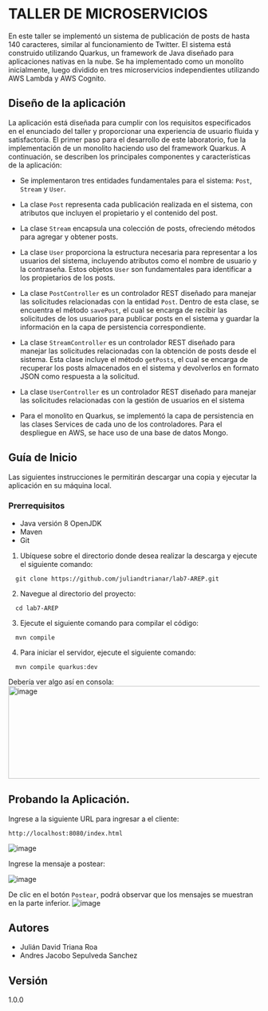 # TALLER DE MICROSERVICIOS

En este taller se implementó un sistema de publicación de posts de hasta 140 caracteres, similar al funcionamiento de Twitter. El sistema está construido utilizando Quarkus, un framework de Java diseñado para aplicaciones nativas en la nube. 
Se ha implementado como un monolito inicialmente, luego dividido en tres microservicios independientes utilizando AWS Lambda y AWS Cognito.

## Diseño de la aplicación 

La aplicación está diseñada para cumplir con los requisitos especificados en el enunciado del taller y proporcionar una experiencia de usuario fluida y satisfactoria.
El primer paso para el desarrollo de este laboratorio, fue la implementación de un monolito haciendo uso del
framework Quarkus.  A continuación, se describen los principales componentes y características de la aplicación:

- Se implementaron tres entidades fundamentales para el sistema: `Post`, `Stream` y `User`. 

- La clase `Post` representa cada publicación realizada en el sistema, con atributos que incluyen el propietario y el contenido del post. 

- La clase `Stream` encapsula una colección de posts, ofreciendo métodos para agregar y obtener posts. 

- La clase `User` proporciona la estructura necesaria para representar a los usuarios del sistema, incluyendo atributos como el nombre de usuario y la contraseña. Estos objetos `User` son fundamentales para identificar a los propietarios de los posts.

- La clase `PostController` es un controlador REST diseñado para manejar las solicitudes relacionadas con la entidad `Post`.
  Dentro de esta clase, se encuentra el método `savePost`,  el cual se encarga de recibir las solicitudes de los usuarios para publicar posts en el sistema y guardar la información en la capa de persistencia correspondiente. 

- La clase `StreamController` es un controlador REST diseñado para manejar las solicitudes relacionadas con la obtención de posts desde el sistema. Esta clase incluye el método `getPosts`, el cual se encarga de recuperar los posts almacenados en el sistema y devolverlos en formato JSON como respuesta a la solicitud.

- La clase `UserController` es un controlador REST diseñado para manejar las solicitudes relacionadas con la gestión de usuarios en el sistema

-  Para el monolito en Quarkus, se implementó la capa de persistencia en las clases Services de cada uno de los controladores. Para el despliegue en AWS, se hace uso de una base de datos Mongo.

## Guía de Inicio

Las siguientes instrucciones le permitirán descargar una copia y ejecutar la aplicación en su máquina local.

### Prerrequisitos

- Java versión 8 OpenJDK
- Maven
- Git

1. Ubíquese sobre el directorio donde desea realizar la descarga y ejecute el siguiente comando:
```shell script
  git clone https://github.com/juliandtrianar/lab7-AREP.git
```
2. Navegue al directorio del proyecto:
```shell script
  cd lab7-AREP
```

3. Ejecute el siguiente comando para compilar el código:

```shell script
  mvn compile
```

4. Para iniciar el servidor, ejecute el siguiente comando:
```shell script
  mvn compile quarkus:dev
```

Debería ver algo así en consola:
<img width="1202" height="186" alt="image" src="https://github.com/user-attachments/assets/ee0e103d-c1c9-42a6-9f34-147d7eb8450d" />


## Probando la Aplicación.

Ingrese a la siguiente URL para ingresar a el cliente: 
```
http://localhost:8080/index.html
```
![image](https://github.com/user-attachments/assets/87c0cff7-afcb-4a3e-95a7-3fa99b2faf49)

Ingrese la mensaje a postear:

![image](https://github.com/user-attachments/assets/9979ca1d-8579-4f31-80a4-fe793918858e)


De clic en el botón `Postear`,  podrá observar que los mensajes se muestran en la parte inferior.
![image](https://github.com/user-attachments/assets/154ad52c-7f07-4e0e-8bd2-17388a43d4b0)


## Autores

- Julián David Triana Roa
- Andres Jacobo Sepulveda Sanchez


## Versión
1.0.0
